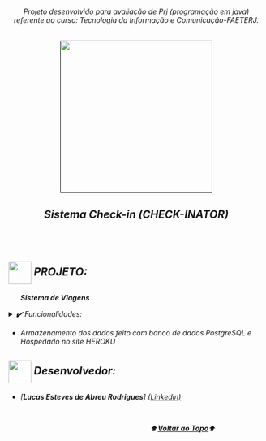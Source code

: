 <div align="center">
<i><h6>Projeto desenvolvido para avaliação de Prj (programação em java) referente ao curso: Tecnologia da Informação e Comunicação-FAETERJ.
</div>
<a name="back-to-top">

<p align="center">
  <a href="">
    <img width="300px" src="https://github.com/luqui2/Sistema-para-Viagens-/blob/main/src/imagens/settings.gif" alt="">
   </a>
</p>

 <p>
    <h2 align="center">
  Sistema Check-in (CHECK-INATOR)
  </h2>
  </p> 
  </br>

<div align="center">
  <img width="700px" src="        ">
</div>
<br>

## <img height="45px" align="center" src="https://github.com/luqui2/Sistema-para-Viagens-/blob/main/src/imagens/foguete.gif">   PROJETO:
&nbsp;&nbsp;&nbsp;&nbsp;&nbsp;&nbsp;**Sistema de  Viagens**  

<details>
  <summary>✔️ Funcionalidades:</summary>
      <p align="justify">
      - Cadastrar Passageiro<br>
      - Agendar Viagem    <br>
      - Desmarcar Viagem<br>
      - Consultar Viagens<br>
      - Controle de assentos<br>
      - Controle de Passageiros   <br>
      </p>
  </details>

- *Armazenamento dos dados feito com banco de dados PostgreSQL e Hospedado no site HEROKU*


##     

  
## <img height="45px" align="center" src="👨‍💻">   Desenvolvedor:
- [**Lucas Esteves de Abreu Rodrigues**]   [(*Linkedin*)](https://www.linkedin.com/in/lucas-esteves-de-abreu-rodrigues-848b841ba/)
<br> 

&emsp;&emsp;&emsp;&emsp;&emsp;&emsp;&emsp;&emsp;&emsp;&emsp;&emsp;&emsp;&emsp;&emsp;&emsp;&emsp;&emsp;&emsp;&emsp;&emsp;⬆️[**Voltar ao Topo**](#back-to-top)⬆️
